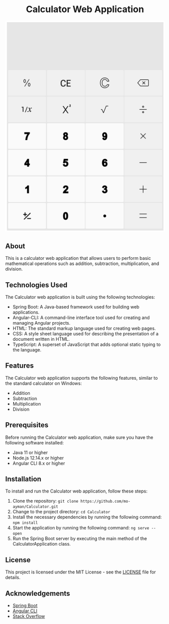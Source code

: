 <h1 align="center">Calculator Web Application</h1>

<p align="center">
    <img src="assets/calculator.png" alt="Calculator image">
</p>



## About

This is a calculator web application that allows users to perform basic mathematical operations such as addition, subtraction, multiplication, and division.

## Technologies Used

The Calculator web application is built using the following technologies:

- Spring Boot: A Java-based framework used for building web applications.
- Angular-CLI: A command-line interface tool used for creating and managing Angular projects.
- HTML: The standard markup language used for creating web pages.
- CSS: A style sheet language used for describing the presentation of a document written in HTML.
- TypeScript: A superset of JavaScript that adds optional static typing to the language.

## Features

The Calculator web application supports the following features, similar to the standard calculator on Windows:

- Addition
- Subtraction
- Multiplication
- Division

## Prerequisites

Before running the Calculator web application, make sure you have the following software installed:

- Java 11 or higher
- Node.js 12.14.x or higher
- Angular CLI 8.x or higher

## Installation

To install and run the Calculator web application, follow these steps:

1. Clone the repository: `git clone https://github.com/mo-ayman/Calculator.git`
2. Change to the project directory: `cd Calculator`
3. Install the necessary dependencies by running the following command: `npm install`
4. Start the application by running the following command: `ng serve --open`
5. Run the Spring Boot server by executing the main method of the CalculatorApplication class.

## License

This project is licensed under the MIT License - see the [LICENSE](https://github.com/mo-ayman/Calculator/blob/main/LICENSE.md) file for details.

## Acknowledgements

- [Spring Boot](https://spring.io/projects/spring-boot)
- [Angular CLI](https://angular.io/cli)
- [Stack Overflow](https://stackoverflow.com/)


